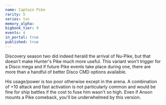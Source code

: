 ```yaml
---
name: Captain Pike
rarity: 5
series: tos
memory_alpha:
bigbook_tier: 9
events: 4
in_portal: true
published: true
---
```


Discovery season two did indeed herald the arrival of Nu-Pike, but that doesn't make Hunter's Pike much more useful. This variant won't trigger for a Disco mega and if future Pike events take place during one, there are more than a handful of better Disco CMD options available.

His usage/power is too poor otherwise except in the arena. A combination of +10 attack and fast activation is not particularly common and would be fine for ship battles if the cost to fuse him wasn't so high. Even if Anson mounts a Pike comeback, you'll be underwhelmed by this version.
